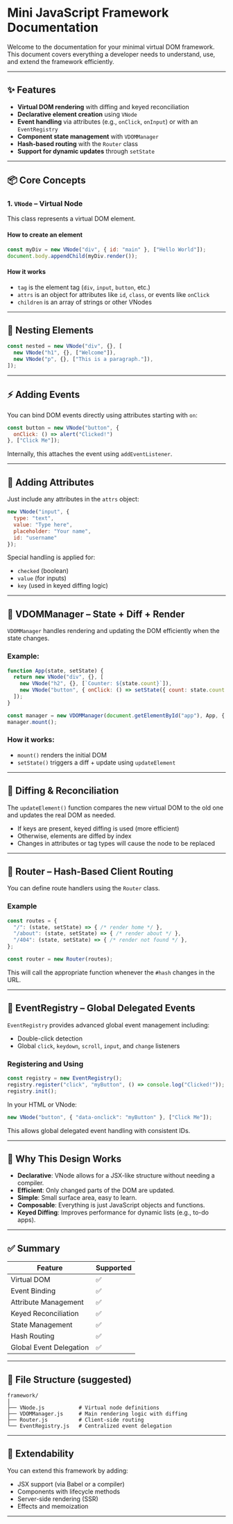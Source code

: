 
# Mini JavaScript Framework Documentation

Welcome to the documentation for your minimal virtual DOM framework. This document covers everything a developer needs to understand, use, and extend the framework efficiently.

---

## ✨ Features

- **Virtual DOM rendering** with diffing and keyed reconciliation
- **Declarative element creation** using `VNode`
- **Event handling** via attributes (e.g., `onClick`, `onInput`) or with an `EventRegistry`
- **Component state management** with `VDOMManager`
- **Hash-based routing** with the `Router` class
- **Support for dynamic updates** through `setState`

---

## 📦 Core Concepts

### 1. `VNode` – Virtual Node

This class represents a virtual DOM element.

#### How to create an element

```js
const myDiv = new VNode("div", { id: "main" }, ["Hello World"]);
document.body.appendChild(myDiv.render());
```

#### How it works

- `tag` is the element tag (`div`, `input`, `button`, etc.)
- `attrs` is an object for attributes like `id`, `class`, or events like `onClick`
- `children` is an array of strings or other VNodes

---

## 🔗 Nesting Elements

```js
const nested = new VNode("div", {}, [
  new VNode("h1", {}, ["Welcome"]),
  new VNode("p", {}, ["This is a paragraph."]),
]);
```

---

## ⚡ Adding Events

You can bind DOM events directly using attributes starting with `on`:

```js
const button = new VNode("button", {
  onClick: () => alert("Clicked!")
}, ["Click Me"]);
```

Internally, this attaches the event using `addEventListener`.

---

## 🧩 Adding Attributes

Just include any attributes in the `attrs` object:

```js
new VNode("input", {
  type: "text",
  value: "Type here",
  placeholder: "Your name",
  id: "username"
});
```

Special handling is applied for:
- `checked` (boolean)
- `value` (for inputs)
- `key` (used in keyed diffing logic)

---

## 🧠 VDOMManager – State + Diff + Render

`VDOMManager` handles rendering and updating the DOM efficiently when the state changes.

### Example:

```js
function App(state, setState) {
  return new VNode("div", {}, [
    new VNode("h2", {}, [`Counter: ${state.count}`]),
    new VNode("button", { onClick: () => setState({ count: state.count + 1 }) }, ["+"])
  ]);
}

const manager = new VDOMManager(document.getElementById("app"), App, { count: 0 });
manager.mount();
```

### How it works:

- `mount()` renders the initial DOM
- `setState()` triggers a diff + update using `updateElement`

---

## 🔁 Diffing & Reconciliation

The `updateElement()` function compares the new virtual DOM to the old one and updates the real DOM as needed.

- If keys are present, keyed diffing is used (more efficient)
- Otherwise, elements are diffed by index
- Changes in attributes or tag types will cause the node to be replaced

---

## 🧭 Router – Hash-Based Client Routing

You can define route handlers using the `Router` class.

### Example

```js
const routes = {
  "/": (state, setState) => { /* render home */ },
  "/about": (state, setState) => { /* render about */ },
  "/404": (state, setState) => { /* render not found */ },
};

const router = new Router(routes);
```

This will call the appropriate function whenever the `#hash` changes in the URL.

---

## 🧷 EventRegistry – Global Delegated Events

`EventRegistry` provides advanced global event management including:

- Double-click detection
- Global `click`, `keydown`, `scroll`, `input`, and `change` listeners

### Registering and Using

```js
const registry = new EventRegistry();
registry.register("click", "myButton", () => console.log("Clicked!"));
registry.init();
```

In your HTML or VNode:
```js
new VNode("button", { "data-onclick": "myButton" }, ["Click Me"]);
```

This allows global delegated event handling with consistent IDs.

---

## 🧪 Why This Design Works

- **Declarative**: VNode allows for a JSX-like structure without needing a compiler.
- **Efficient**: Only changed parts of the DOM are updated.
- **Simple**: Small surface area, easy to learn.
- **Composable**: Everything is just JavaScript objects and functions.
- **Keyed Diffing**: Improves performance for dynamic lists (e.g., to-do apps).

---

## ✅ Summary

| Feature               | Supported |
|-----------------------|-----------|
| Virtual DOM           | ✅         |
| Event Binding         | ✅         |
| Attribute Management  | ✅         |
| Keyed Reconciliation  | ✅         |
| State Management      | ✅         |
| Hash Routing          | ✅         |
| Global Event Delegation | ✅      |

---

## 📁 File Structure (suggested)

```
framework/
│
├── VNode.js           # Virtual node definitions
├── VDOMManager.js     # Main rendering logic with diffing
├── Router.js          # Client-side routing
└── EventRegistry.js   # Centralized event delegation
```

---

## 🧱 Extendability

You can extend this framework by adding:

- JSX support (via Babel or a compiler)
- Components with lifecycle methods
- Server-side rendering (SSR)
- Effects and memoization

---